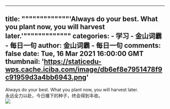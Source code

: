 
---
title: """""""""""""'Always do your best. What you plant now, you will harvest later.'"""""""""""""
categories: 
    - 学习
    - 金山词霸 - 每日一句
author: 金山词霸 - 每日一句
comments: false
date: Tue, 16 Mar 2021 16:00:00 GMT
thumbnail: 'https://staticedu-wps.cache.iciba.com/image/db6ef8e7951478f9c91959d3a4bb6943.png'
---

<div>   
Always do your best. What you plant now, you will harvest later.<br>永远全力以赴，今日播下的种子，终会得到丰收。<br><img src="https://staticedu-wps.cache.iciba.com/image/db6ef8e7951478f9c91959d3a4bb6943.png" referrerpolicy="no-referrer">  
</div>
            
